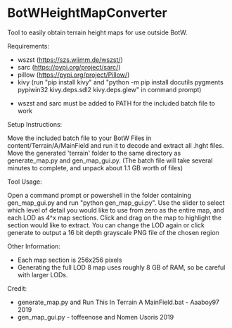 # BotWHeightMapConverter
Tool to easily obtain terrain height maps for use outside BotW.

Requirements:
- wszst     (https://szs.wiimm.de/wszst/)
- sarc      (https://pypi.org/project/sarc/)
- pillow    (https://pypi.org/project/Pillow/)
- kivy      (run "pip install kivy" and "python -m pip install docutils pygments pypiwin32 kivy.deps.sdl2 kivy.deps.glew" in command prompt)
* wszst and sarc must be added to PATH for the included batch file to work

Setup Instructions:

Move the included batch file to your BotW Files in content/Terrain/A/MainField
and run it to decode and extract all .hght files. Move the generated 'terrain'
folder to the same directory as generate_map.py and gen_map_gui.py. (The batch
file will take several minutes to complete, and unpack about 1.1 GB worth of 
files)

Tool Usage:

Open a command prompt or powershell in the folder containing gen_map_gui.py and 
run "python gen_map_gui.py". Use the slider to select which level of detail you 
would like to use from zero as the entire map, and each LOD as 4^x map sections. 
Click and drag on the map to highlight the section would like to extract. You 
can change the LOD again or click generate to output a 16 bit depth grayscale 
PNG file of the chosen region

Other Information:
- Each map section is 256x256 pixels
- Generating the full LOD 8 map uses roughly 8 GB of RAM, so be careful with
larger LODs.

Credit:
- generate_map.py and Run This In Terrain A MainField.bat - Aaaboy97 2019
- gen_map_gui.py - toffeenose and Nomen Usoris 2019

